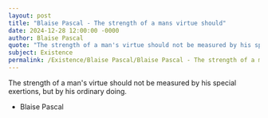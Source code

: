 ```yaml
---
layout: post
title: "Blaise Pascal - The strength of a mans virtue should"
date: 2024-12-28 12:00:00 -0000
author: Blaise Pascal
quote: "The strength of a man's virtue should not be measured by his special exertions, but by his ordinary doing."
subject: Existence
permalink: /Existence/Blaise Pascal/Blaise Pascal - The strength of a mans virtue should
---
```


The strength of a man's virtue should not be measured by his special exertions, but by his ordinary doing.

- Blaise Pascal

